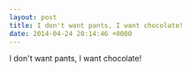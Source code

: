 ```yaml
---
layout: post
title: I don't want pants, I want chocolate!
date: 2014-04-24 20:14:46 +0000
---
```


I don't want pants, I want chocolate!

